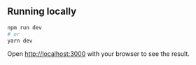 ## Running locally

```bash
npm run dev
# or
yarn dev
```
Open [http://localhost:3000](http://localhost:3000) with your browser to see the result.
